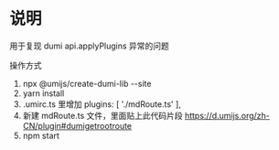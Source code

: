 # 说明

用于复现 dumi api.applyPlugins 异常的问题

操作方式

1. npx @umijs/create-dumi-lib --site
2. yarn install
3. .umirc.ts 里增加   plugins: [ './mdRoute.ts' ],
4. 新建 mdRoute.ts 文件，里面贴上此代码片段 https://d.umijs.org/zh-CN/plugin#dumigetrootroute
5. npm start